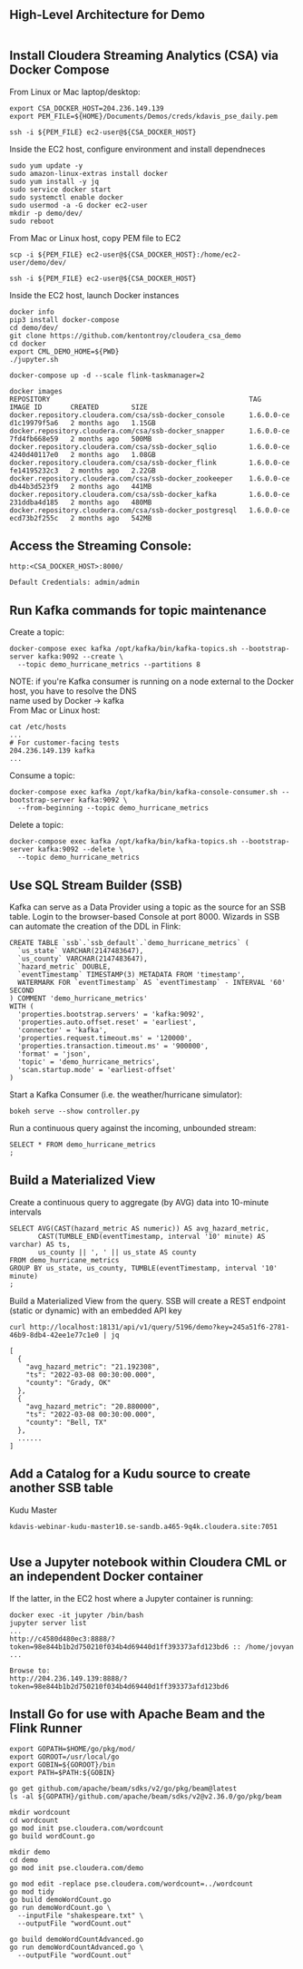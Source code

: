 ## High-Level Architecture for Demo

<img src="./images/cloudera_ssb_skillup.png" alt=""/><br>

## Install Cloudera Streaming Analytics (CSA) via Docker Compose

From Linux or Mac laptop/desktop:
```
export CSA_DOCKER_HOST=204.236.149.139
export PEM_FILE=${HOME}/Documents/Demos/creds/kdavis_pse_daily.pem

ssh -i ${PEM_FILE} ec2-user@${CSA_DOCKER_HOST}
```
Inside the EC2 host, configure environment and install dependneces
```
sudo yum update -y
sudo amazon-linux-extras install docker
sudo yum install -y jq
sudo service docker start
sudo systemctl enable docker
sudo usermod -a -G docker ec2-user
mkdir -p demo/dev/
sudo reboot
```
From Mac or Linux host, copy PEM file to EC2
```
scp -i ${PEM_FILE} ec2-user@${CSA_DOCKER_HOST}:/home/ec2-user/demo/dev/

ssh -i ${PEM_FILE} ec2-user@${CSA_DOCKER_HOST}
```
Inside the EC2 host, launch Docker instances
```
docker info
pip3 install docker-compose
cd demo/dev/
git clone https://github.com/kentontroy/cloudera_csa_demo
cd docker
export CML_DEMO_HOME=${PWD}
./jupyter.sh

docker-compose up -d --scale flink-taskmanager=2

docker images
REPOSITORY                                                 TAG          IMAGE ID       CREATED        SIZE
docker.repository.cloudera.com/csa/ssb-docker_console      1.6.0.0-ce   d1c19979f5a6   2 months ago   1.15GB
docker.repository.cloudera.com/csa/ssb-docker_snapper      1.6.0.0-ce   7fd4fb668e59   2 months ago   500MB
docker.repository.cloudera.com/csa/ssb-docker_sqlio        1.6.0.0-ce   4240d40117e0   2 months ago   1.08GB
docker.repository.cloudera.com/csa/ssb-docker_flink        1.6.0.0-ce   fe14195232c3   2 months ago   2.22GB
docker.repository.cloudera.com/csa/ssb-docker_zookeeper    1.6.0.0-ce   db44b3d523f9   2 months ago   441MB
docker.repository.cloudera.com/csa/ssb-docker_kafka        1.6.0.0-ce   231ddba4d185   2 months ago   480MB
docker.repository.cloudera.com/csa/ssb-docker_postgresql   1.6.0.0-ce   ecd73b2f255c   2 months ago   542MB
```
## Access the Streaming Console:
```
http:<CSA_DOCKER_HOST>:8000/

Default Credentials: admin/admin
```

## Run Kafka commands for topic maintenance

Create a topic:
```
docker-compose exec kafka /opt/kafka/bin/kafka-topics.sh --bootstrap-server kafka:9092 --create \
  --topic demo_hurricane_metrics --partitions 8
```
NOTE: if you're Kafka consumer is running on a node external to the Docker host, you have to resolve the DNS <br>
      name used by Docker -> kafka <br>
From Mac or Linux host:
```
cat /etc/hosts
...
# For customer-facing tests
204.236.149.139 kafka
...
```
Consume a topic:
```
docker-compose exec kafka /opt/kafka/bin/kafka-console-consumer.sh --bootstrap-server kafka:9092 \
  --from-beginning --topic demo_hurricane_metrics
```
Delete a topic:
```
docker-compose exec kafka /opt/kafka/bin/kafka-topics.sh --bootstrap-server kafka:9092 --delete \
  --topic demo_hurricane_metrics 
```

## Use SQL Stream Builder (SSB) 

Kafka can serve as a Data Provider using a topic as the source for an SSB table.
Login to the browser-based Console at port 8000.
Wizards in SSB can automate the creation of the DDL in Flink:
```
CREATE TABLE `ssb`.`ssb_default`.`demo_hurricane_metrics` (
  `us_state` VARCHAR(2147483647),
  `us_county` VARCHAR(2147483647),
  `hazard_metric` DOUBLE,
  `eventTimestamp` TIMESTAMP(3) METADATA FROM 'timestamp',
  WATERMARK FOR `eventTimestamp` AS `eventTimestamp` - INTERVAL '60' SECOND
) COMMENT 'demo_hurricane_metrics'
WITH (
  'properties.bootstrap.servers' = 'kafka:9092',
  'properties.auto.offset.reset' = 'earliest',
  'connector' = 'kafka',
  'properties.request.timeout.ms' = '120000',
  'properties.transaction.timeout.ms' = '900000',
  'format' = 'json',
  'topic' = 'demo_hurricane_metrics',
  'scan.startup.mode' = 'earliest-offset'
)
```
Start a Kafka Consumer (i.e. the weather/hurricane simulator):
```
bokeh serve --show controller.py
```
Run a continuous query against the incoming, unbounded stream:
```
SELECT * FROM demo_hurricane_metrics
;
```
## Build a Materialized View
Create a continuous query to aggregate (by AVG) data into 10-minute intervals
```
SELECT AVG(CAST(hazard_metric AS numeric)) AS avg_hazard_metric,
       CAST(TUMBLE_END(eventTimestamp, interval '10' minute) AS varchar) AS ts,
       us_county || ', ' || us_state AS county 
FROM demo_hurricane_metrics
GROUP BY us_state, us_county, TUMBLE(eventTimestamp, interval '10' minute) 
; 
```
Build a Materialized View from the query.
SSB will create a REST endpoint (static or dynamic) with an embedded API key

```
curl http://localhost:18131/api/v1/query/5196/demo?key=245a51f6-2781-46b9-8db4-42ee1e77c1e0 | jq

[
  {
    "avg_hazard_metric": "21.192308",
    "ts": "2022-03-08 00:30:00.000",
    "county": "Grady, OK"
  },
  {
    "avg_hazard_metric": "20.880000",
    "ts": "2022-03-08 00:30:00.000",
    "county": "Bell, TX"
  },
  ......
]
```
## Add a Catalog for a Kudu source to create another SSB table

Kudu Master
```
kdavis-webinar-kudu-master10.se-sandb.a465-9q4k.cloudera.site:7051
```

<img src="./images/cloudera_materialized_view.png" alt=""/><br>

## Use a Jupyter notebook within Cloudera CML or an independent Docker container
If the latter, in the EC2 host where a Jupyter container is running:
```
docker exec -it jupyter /bin/bash
jupyter server list
...
http://c4580d480ec3:8888/?token=98e844b1b2d750210f034b4d69440d1ff393373afd123bd6 :: /home/jovyan
...

Browse to:
http://204.236.149.139:8888/?token=98e844b1b2d750210f034b4d69440d1ff393373afd123bd6

```


## Install Go for use with Apache Beam and the Flink Runner
```
export GOPATH=$HOME/go/pkg/mod/
export GOROOT=/usr/local/go
export GOBIN=${GOROOT}/bin
export PATH=$PATH:${GOBIN}

go get github.com/apache/beam/sdks/v2/go/pkg/beam@latest
ls -al ${GOPATH}/github.com/apache/beam/sdks/v2@v2.36.0/go/pkg/beam

mkdir wordcount
cd wordcount
go mod init pse.cloudera.com/wordcount
go build wordCount.go

mkdir demo
cd demo
go mod init pse.cloudera.com/demo

go mod edit -replace pse.cloudera.com/wordcount=../wordcount
go mod tidy
go build demoWordCount.go
go run demoWordCount.go \
  --inputFile "shakespeare.txt" \
  --outputFile "wordCount.out"

go build demoWordCountAdvanced.go
go run demoWordCountAdvanced.go \
  --outputFile "wordCount.out"
 
```
